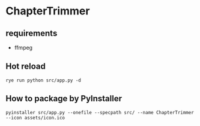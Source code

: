 # ChapterTrimmer

## requirements

- ffmpeg

## Hot reload

```
rye run python src/app.py -d
```

## How to package by PyInstaller

```
pyinstaller src/app.py --onefile --specpath src/ --name ChapterTrimmer --icon assets/icon.ico
```
